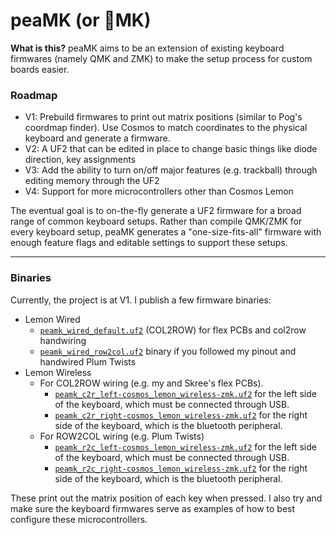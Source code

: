 # peaMK (or 🫛MK)

**What is this?**
peaMK aims to be an extension of existing keyboard firmwares (namely QMK and ZMK) to make the setup process for custom boards easier.

### Roadmap

- V1: Prebuild firmwares to print out matrix positions (similar to Pog's coordmap finder). Use Cosmos to match coordinates to the physical keyboard and generate a firmware.
- V2: A UF2 that can be edited in place to change basic things like diode direction, key assignments
- V3: Add the ability to turn on/off major features (e.g. trackball) through editing memory through the UF2
- V4: Support for more microcontrollers other than Cosmos Lemon

The eventual goal is to on-the-fly generate a UF2 firmware for a broad range of common keyboard setups. Rather than compile QMK/ZMK for every keyboard setup, peaMK generates a "one-size-fits-all" firmware with enough feature flags and editable settings to support these setups.

-------

### Binaries

Currently, the project is at V1. I publish a few firmware binaries:

- Lemon Wired
  - [`peamk_wired_default.uf2`] (COL2ROW) for flex PCBs and col2row handwiring
  - [`peamk_wired_row2col.uf2`] binary if you followed my pinout and handwired Plum Twists
- Lemon Wireless
  - For COL2ROW wiring (e.g. my and Skree's flex PCBs).
    - [`peamk_c2r_left-cosmos_lemon_wireless-zmk.uf2`] for the left side of the keyboard, which must be connected through USB.
    - [`peamk_c2r_right-cosmos_lemon_wireless-zmk.uf2`] for the right side of the keyboard, which is the bluetooth peripheral.
  - For ROW2COL wiring (e.g. Plum Twists)
    - [`peamk_r2c_left-cosmos_lemon_wireless-zmk.uf2`] for the left side of the keyboard, which must be connected through USB.
    - [`peamk_r2c_right-cosmos_lemon_wireless-zmk.uf2`] for the right side of the keyboard, which is the bluetooth peripheral.

These print out the matrix position of each key when pressed. I also try and make sure the keyboard firmwares serve as examples of how to best configure these microcontrollers.

[`peamk_wired_default.uf2`]: https://github.com/rianadon/peaMK/releases/download/latest/peamk_wired_default.uf2
[`peamk_wired_row2col.uf2`]: https://github.com/rianadon/peaMK/releases/download/latest/peamk_wired_row2col.uf2
[`peamk_c2r_left-cosmos_lemon_wireless-zmk.uf2`]: https://github.com/rianadon/peaMK/releases/download/latest/peamk_c2r_left-cosmos_lemon_wireless-zmk.uf2
[`peamk_c2r_right-cosmos_lemon_wireless-zmk.uf2`]: https://github.com/rianadon/peaMK/releases/download/latest/peamk_c2r_right-cosmos_lemon_wireless-zmk.uf2
[`peamk_r2c_left-cosmos_lemon_wireless-zmk.uf2`]: https://github.com/rianadon/peaMK/releases/download/latest/peamk_r2c_left-cosmos_lemon_wireless-zmk.uf2
[`peamk_r2c_right-cosmos_lemon_wireless-zmk.uf2`]: https://github.com/rianadon/peaMK/releases/download/latest/peamk_r2c_right-cosmos_lemon_wireless-zmk.uf2
